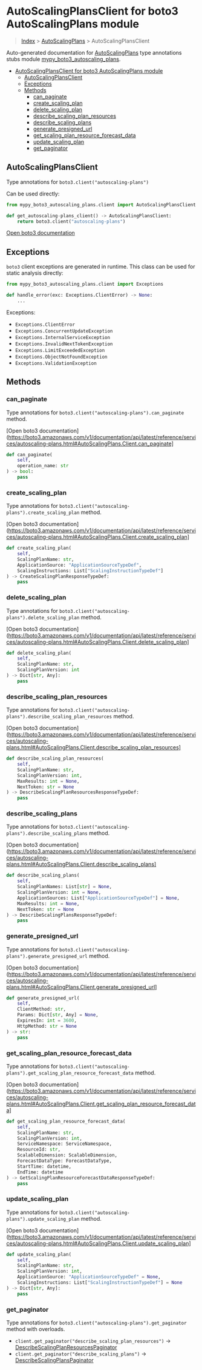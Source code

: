 # AutoScalingPlansClient for boto3 AutoScalingPlans module

> [Index](../README.md) > [AutoScalingPlans](./README.md) > AutoScalingPlansClient

Auto-generated documentation for [AutoScalingPlans](https://boto3.amazonaws.com/v1/documentation/api/latest/reference/services/autoscaling-plans.html#AutoScalingPlans)
type annotations stubs module [mypy_boto3_autoscaling_plans](https://pypi.org/project/mypy-boto3-autoscaling-plans/).

- [AutoScalingPlansClient for boto3 AutoScalingPlans module](#autoscalingplansclient-for-boto3-autoscalingplans-module)
  - [AutoScalingPlansClient](#autoscalingplansclient)
  - [Exceptions](#exceptions)
  - [Methods](#methods)
    - [can_paginate](#can_paginate)
    - [create_scaling_plan](#create_scaling_plan)
    - [delete_scaling_plan](#delete_scaling_plan)
    - [describe_scaling_plan_resources](#describe_scaling_plan_resources)
    - [describe_scaling_plans](#describe_scaling_plans)
    - [generate_presigned_url](#generate_presigned_url)
    - [get_scaling_plan_resource_forecast_data](#get_scaling_plan_resource_forecast_data)
    - [update_scaling_plan](#update_scaling_plan)
    - [get_paginator](#get_paginator)

## AutoScalingPlansClient

Type annotations for `boto3.client("autoscaling-plans")`

Can be used directly:

```python
from mypy_boto3_autoscaling_plans.client import AutoScalingPlansClient

def get_autoscaling-plans_client() -> AutoScalingPlansClient:
    return boto3.client("autoscaling-plans")
```

[Open boto3 documentation](https://boto3.amazonaws.com/v1/documentation/api/latest/reference/services/autoscaling-plans.html#AutoScalingPlans.Client)

## Exceptions


`boto3` client exceptions are generated in runtime. This class can be used for static analysis directly:

```python
from mypy_boto3_autoscaling_plans.client import Exceptions

def handle_error(exc: Exceptions.ClientError) -> None:
    ...
```


Exceptions:

- `Exceptions.ClientError`
- `Exceptions.ConcurrentUpdateException`
- `Exceptions.InternalServiceException`
- `Exceptions.InvalidNextTokenException`
- `Exceptions.LimitExceededException`
- `Exceptions.ObjectNotFoundException`
- `Exceptions.ValidationException`


## Methods


### can_paginate

Type annotations for `boto3.client("autoscaling-plans").can_paginate` method.

[Open boto3 documentation](https://boto3.amazonaws.com/v1/documentation/api/latest/reference/services/autoscaling-plans.html#AutoScalingPlans.Client.can_paginate]

```python
def can_paginate(
    self,
    operation_name: str
) -> bool:
    pass
```

### create_scaling_plan

Type annotations for `boto3.client("autoscaling-plans").create_scaling_plan` method.

[Open boto3 documentation](https://boto3.amazonaws.com/v1/documentation/api/latest/reference/services/autoscaling-plans.html#AutoScalingPlans.Client.create_scaling_plan]

```python
def create_scaling_plan(
    self,
    ScalingPlanName: str,
    ApplicationSource: "ApplicationSourceTypeDef",
    ScalingInstructions: List["ScalingInstructionTypeDef"]
) -> CreateScalingPlanResponseTypeDef:
    pass
```

### delete_scaling_plan

Type annotations for `boto3.client("autoscaling-plans").delete_scaling_plan` method.

[Open boto3 documentation](https://boto3.amazonaws.com/v1/documentation/api/latest/reference/services/autoscaling-plans.html#AutoScalingPlans.Client.delete_scaling_plan]

```python
def delete_scaling_plan(
    self,
    ScalingPlanName: str,
    ScalingPlanVersion: int
) -> Dict[str, Any]:
    pass
```

### describe_scaling_plan_resources

Type annotations for `boto3.client("autoscaling-plans").describe_scaling_plan_resources` method.

[Open boto3 documentation](https://boto3.amazonaws.com/v1/documentation/api/latest/reference/services/autoscaling-plans.html#AutoScalingPlans.Client.describe_scaling_plan_resources]

```python
def describe_scaling_plan_resources(
    self,
    ScalingPlanName: str,
    ScalingPlanVersion: int,
    MaxResults: int = None,
    NextToken: str = None
) -> DescribeScalingPlanResourcesResponseTypeDef:
    pass
```

### describe_scaling_plans

Type annotations for `boto3.client("autoscaling-plans").describe_scaling_plans` method.

[Open boto3 documentation](https://boto3.amazonaws.com/v1/documentation/api/latest/reference/services/autoscaling-plans.html#AutoScalingPlans.Client.describe_scaling_plans]

```python
def describe_scaling_plans(
    self,
    ScalingPlanNames: List[str] = None,
    ScalingPlanVersion: int = None,
    ApplicationSources: List["ApplicationSourceTypeDef"] = None,
    MaxResults: int = None,
    NextToken: str = None
) -> DescribeScalingPlansResponseTypeDef:
    pass
```

### generate_presigned_url

Type annotations for `boto3.client("autoscaling-plans").generate_presigned_url` method.

[Open boto3 documentation](https://boto3.amazonaws.com/v1/documentation/api/latest/reference/services/autoscaling-plans.html#AutoScalingPlans.Client.generate_presigned_url]

```python
def generate_presigned_url(
    self,
    ClientMethod: str,
    Params: Dict[str, Any] = None,
    ExpiresIn: int = 3600,
    HttpMethod: str = None
) -> str:
    pass
```

### get_scaling_plan_resource_forecast_data

Type annotations for `boto3.client("autoscaling-plans").get_scaling_plan_resource_forecast_data` method.

[Open boto3 documentation](https://boto3.amazonaws.com/v1/documentation/api/latest/reference/services/autoscaling-plans.html#AutoScalingPlans.Client.get_scaling_plan_resource_forecast_data]

```python
def get_scaling_plan_resource_forecast_data(
    self,
    ScalingPlanName: str,
    ScalingPlanVersion: int,
    ServiceNamespace: ServiceNamespace,
    ResourceId: str,
    ScalableDimension: ScalableDimension,
    ForecastDataType: ForecastDataType,
    StartTime: datetime,
    EndTime: datetime
) -> GetScalingPlanResourceForecastDataResponseTypeDef:
    pass
```

### update_scaling_plan

Type annotations for `boto3.client("autoscaling-plans").update_scaling_plan` method.

[Open boto3 documentation](https://boto3.amazonaws.com/v1/documentation/api/latest/reference/services/autoscaling-plans.html#AutoScalingPlans.Client.update_scaling_plan]

```python
def update_scaling_plan(
    self,
    ScalingPlanName: str,
    ScalingPlanVersion: int,
    ApplicationSource: "ApplicationSourceTypeDef" = None,
    ScalingInstructions: List["ScalingInstructionTypeDef"] = None
) -> Dict[str, Any]:
    pass
```



### get_paginator

Type annotations for `boto3.client("autoscaling-plans").get_paginator` method with overloads.

- `client.get_paginator("describe_scaling_plan_resources")` -> [DescribeScalingPlanResourcesPaginator](./paginators.md#describescalingplanresourcespaginator)
- `client.get_paginator("describe_scaling_plans")` -> [DescribeScalingPlansPaginator](./paginators.md#describescalingplanspaginator)


